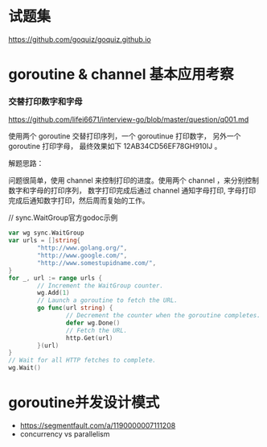 
# 试题集
https://github.com/goquiz/goquiz.github.io

# goroutine & channel 基本应用考察
### 交替打印数字和字母
https://github.com/lifei6671/interview-go/blob/master/question/q001.md

使用两个 goroutine 交替打印序列，一个 goroutinue 打印数字， 另外一个 goroutine 打印字母， 最终效果如下 12AB34CD56EF78GH910IJ 。

解题思路：

问题很简单，使用 channel 来控制打印的进度。使用两个 channel ，来分别控制数字和字母的打印序列， 数字打印完成后通过 channel 通知字母打印, 字母打印完成后通知数字打印，然后周而复始的工作。

// sync.WaitGroup官方godoc示例
```go
var wg sync.WaitGroup
var urls = []string{
        "http://www.golang.org/",
        "http://www.google.com/",
        "http://www.somestupidname.com/",
}
for _, url := range urls {
        // Increment the WaitGroup counter.
        wg.Add(1)
        // Launch a goroutine to fetch the URL.
        go func(url string) {
                // Decrement the counter when the goroutine completes.
                defer wg.Done()
                // Fetch the URL.
                http.Get(url)
        }(url)
}
// Wait for all HTTP fetches to complete.
wg.Wait()
```

# goroutine并发设计模式
- https://segmentfault.com/a/1190000007111208
- concurrency vs parallelism



